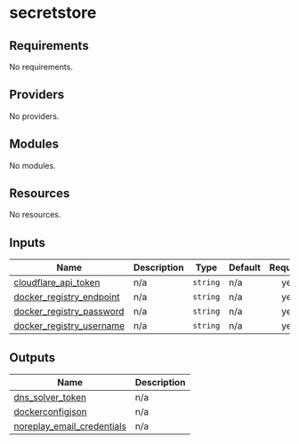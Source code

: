 # secretstore

<!-- BEGINNING OF PRE-COMMIT-TERRAFORM DOCS HOOK -->
## Requirements

No requirements.

## Providers

No providers.

## Modules

No modules.

## Resources

No resources.

## Inputs

| Name | Description | Type | Default | Required |
|------|-------------|------|---------|:--------:|
| <a name="input_cloudflare_api_token"></a> [cloudflare\_api\_token](#input\_cloudflare\_api\_token) | n/a | `string` | n/a | yes |
| <a name="input_docker_registry_endpoint"></a> [docker\_registry\_endpoint](#input\_docker\_registry\_endpoint) | n/a | `string` | n/a | yes |
| <a name="input_docker_registry_password"></a> [docker\_registry\_password](#input\_docker\_registry\_password) | n/a | `string` | n/a | yes |
| <a name="input_docker_registry_username"></a> [docker\_registry\_username](#input\_docker\_registry\_username) | n/a | `string` | n/a | yes |

## Outputs

| Name | Description |
|------|-------------|
| <a name="output_dns_solver_token"></a> [dns\_solver\_token](#output\_dns\_solver\_token) | n/a |
| <a name="output_dockerconfigjson"></a> [dockerconfigjson](#output\_dockerconfigjson) | n/a |
| <a name="output_noreplay_email_credentials"></a> [noreplay\_email\_credentials](#output\_noreplay\_email\_credentials) | n/a |
<!-- END OF PRE-COMMIT-TERRAFORM DOCS HOOK -->
